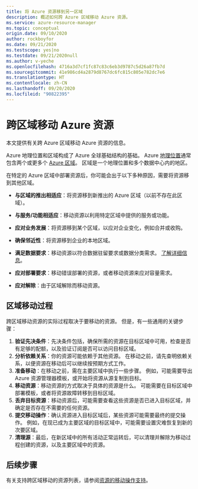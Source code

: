 ```yaml
---
title: 将 Azure 资源移到另一区域
description: 概述如何跨 Azure 区域移动 Azure 资源。
ms.service: azure-resource-manager
ms.topic: conceptual
origin.date: 09/10/2020
author: rockboyfor
ms.date: 09/21/2020
ms.testscope: yes|no
ms.testdate: 09/21/2020null
ms.author: v-yeche
ms.openlocfilehash: 4716a3d7cf1fc87c83c6eb3d9787c5d26a87fb7d
ms.sourcegitcommit: 41e986cd4a2879d8767dc6fc815c805e782dc7e6
ms.translationtype: HT
ms.contentlocale: zh-CN
ms.lasthandoff: 09/20/2020
ms.locfileid: "90822395"
---
```

# <a name="moving-azure-resources-across-regions"></a>跨区域移动 Azure 资源

本文提供有关跨 Azure 区域移动 Azure 资源的信息。

Azure 地理位置和区域构成了 Azure 全球基础结构的基础。 Azure [地理位置](https://azure.microsoft.com/global-infrastructure/geographies/)通常包含两个或更多个 [Azure 区域](https://azure.microsoft.com/global-infrastructure/regions/)。 区域是一个地理位置和多个数据中心内的地区。 

<!--Not Avaialble on  and Availability Zones-->
<!--Not Available on containing Availability Zones, -->
<!--MOONCAKE: CORRECT ON https://azure.microsoft.com/global-infrastructure/geographies/-->

在特定的 Azure 区域中部署资源后，你可能会出于以下多种原因，需要将资源移到其他区域。

- **与区域的推出相适应**：将资源移到新推出的 Azure 区域（以前不存在此区域）。
- **与服务/功能相适应**：移动资源以利用特定区域中提供的服务或功能。
- **应对业务发展**：将资源移到某个区域，以应对企业变化，例如合并或收购。
- **确保邻近性**：将资源移到企业的本地区域。
- **满足数据要求**：移动资源以符合数据驻留要求或数据分类需求。 [了解详细信息](https://azure.microsoft.com/mediahandler/files/resourcefiles/achieving-compliant-data-residency-and-security-with-azure/Achieving_Compliant_Data_Residency_and_Security_with_Azure.pdf)。
    
    <!--MOONCAKE: CORRECT ON https://azure.microsoft.com/global-infrastructure/geographies/-->
    
- **应对部署要求**：移动错误部署的资源，或者移动资源来应对容量需求。 
- **应对解除**：由于区域解除而移动资源。

<!--Not Available on ## Move resources with Resource Mover-->
## <a name="region-move-process"></a>区域移动过程

跨区域移动资源的实际过程取决于要移动的资源。 但是，有一些通用的关键步骤：

1. **验证先决条件**：先决条件包括，确保所需的资源在目标区域中可用，检查是否有足够的配额，以及验证订阅是否可以访问目标区域。
2. **分析依赖关系**：你的资源可能依赖于其他资源。 在移动之前，请先查明依赖关系，以便资源在移动后可以继续按预期方式工作。
3. **准备移动**：在移动之前，需在主要区域中执行一些步骤。 例如，可能需要导出 Azure 资源管理器模板，或开始将资源从源复制到目标。
4. **移动资源**：移动资源的方式取决于具体的资源是什么。 可能需要在目标区域中部署模板，或者将资源故障转移到目标区域。
5. **丢弃目标资源**：移动资源后，可能需要查看这些资源是否已进入目标区域，并确定是否存在不需要的任何资源。
6. **提交移动操作**：确认资源进入目标区域后，某些资源可能需要最终的提交操作。 例如，在现已成为主要区域的目标区域中，可能需要设置灾难恢复到新的次要区域。 
7. **清理源**：最后，在新区域中的所有活动正常运转后，可以清理并解除为移动过程创建的资源，以及主要区域中的资源。

## <a name="next-steps"></a>后续步骤

有关支持跨区域移动的资源列表，请参阅[资源的移动操作支持](region-move-support.md)。

<!-- Update_Description: update meta properties, wording update, update link -->
<!--NEW.date: 12/09/2019-->
